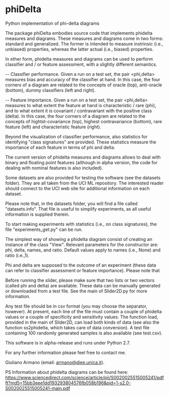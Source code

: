 # phiDelta
Python implementation of phi-delta diagrams

The package phiDelta embodies source code that implements phidelta measures and diagrams. These measures and diagrams come in two forms: standard and generalized. The former is intended to measure instrinsic (i.e., unbiased) properties, whereas the latter actual (i.e., biased) properties.

In ether form, phidelta measures and diagrams can be used to perform classifier and / or feature assessment, with a slightly different semantics.

-- Classifier performance. Given a run on a test set, the pair <phi,delta> measures bias and accuracy of the classifier at hand. In this case, the four corners of a diagram are related to the concepts of oracle (top), anti-oracle (bottom), dummy classifiers (left and right).

-- Feature importance. Given a run on a test set, the pair <phi,delta> measures to what extent the feature at hand is characteristic / rare (phi), and to what extent it is covariant / contravariant with the positive class (delta). In this case, the four corners of a diagram are related to the concepts of hightst-covariance (top), highest contravariance (bottom), rare feature (left) and characteristic feature (right).

Beyond the visualization of classifier performance, also statistics for identifying "class signatures" are provided. These statistics measure the importance of each feature in terms of phi and delta.

The current version of phidelta measures and diagrams allows to deal with binary and floating point features (although in alpha version, the code for dealing with nominal features is also included).

Some datasets are also provided for testing the software (see the datasets folder). They are all taken from the UCI ML repository. The interested reader should connect to the UCI web site for additional information on each dataset.

Please note that, in the datasets folder, you will find a file called "datasets.info". That file is useful to simplify experiments, as all useful information is supplied therein.

To start making experiments with statistics (i.e., on class signatures), the file "experiments_get.py" can be run.

The simplest way of showing a phidelta diagram consist of creating an instance of the class "View". Relevant parameters for the constructor are: phi, delta, names, and ratio. Default values apply to names (i.e., None) and ratio (i.e.,1).

Phi and delta are supposed to the outcome of an experiment (these data can refer to classifier assessment or feature importance). Please note that 

Before running the slider, please make sure that two lists or two vectors (called phi and delta) are available. These data can be manually generated or downloaded from a test file. See the main of Slider2D.py for more information.

Any test file should be in csv format (you may choose the separator, however). At present, each line of the file must contain a couple of phidelta values or a couple of specificity and sensitivity values. The function load, provided in the main of Slider2D, can load both kinds of data (see also the function ss2phidelta, which takes care of data conversion). A test file containing 100 randomly generated samples is also available (see test.csv).

This software is in alpha-release and runs under Python 2.7.

For any further information please feel free to contact me.

Giuliano Armano (email: armano@diee.unica.it).

PS Information about phidelta diagrams can be found here: https://www.sciencedirect.com/science/article/pii/S0020025515005241/pdfft?md5=15bb3eee1dd193293804576fb058b196&pid=1-s2.0-S0020025515005241-main.pdf
